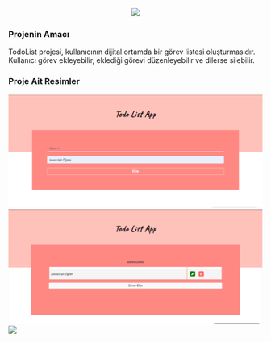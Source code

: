 <p align="center"><a href="https://laravel.com" target="_blank"><img src="https://raw.githubusercontent.com/laravel/art/master/logo-lockup/5%20SVG/2%20CMYK/1%20Full%20Color/laravel-logolockup-cmyk-red.svg" width="400"></a></p>

<h3> Projenin Amacı</h3>
TodoList projesi, kullanıcının dijital ortamda bir görev listesi oluşturmasıdır.
Kullanıcı görev ekleyebilir, eklediği görevi düzenleyebilir ve dilerse silebilir. </br>

<h3> Proje Ait Resimler</h3>

<img src="public\todoapp_img1 .png"> </br>
<img src="public\todoapp_img2 .png"> </br>
<img src="public\todoapp_img3 .png"> </br>

 
 
